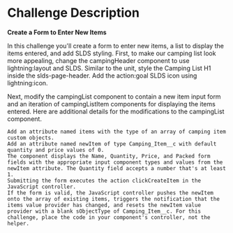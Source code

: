 # Challenge Description
**Create a Form to Enter New Items**

In this challenge you'll create a form to enter new items, a list to display the items entered, and add SLDS styling. First, to make our camping list look more appealing, change the campingHeader component to use lightning:layout and SLDS. Similar to the unit, style the Camping List H1 inside the slds-page-header. Add the action:goal SLDS icon using lightning:icon.

Next, modify the campingList component to contain a new item input form and an iteration of campingListItem components for displaying the items entered. Here are additional details for the modifications to the campingList component.

    Add an attribute named items with the type of an array of camping item custom objects.
    Add an attribute named newItem of type Camping_Item__c with default quantity and price values of 0.
    The component displays the Name, Quantity, Price, and Packed form fields with the appropriate input component types and values from the newItem attribute. The Quantity field accepts a number that's at least 1.
    Submitting the form executes the action clickCreateItem in the JavaScript controller.
    If the form is valid, the JavaScript controller pushes the newItem onto the array of existing items, triggers the notification that the items value provider has changed, and resets the newItem value provider with a blank sObjectType of Camping_Item__c. For this challenge, place the code in your component's controller, not the helper. 
